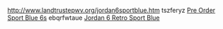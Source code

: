 http://www.landtrustepwv.org/jordan6sportblue.htm tszferyz <a href="http://www.landtrustepwv.org/jordan6sportblue.htm">Pre Order Sport Blue 6s</a> ebqrfwtaue
 <a href="http://www.landtrustepwv.org/jordan6sportblue.htm/" >Jordan 6 Retro Sport Blue</a>
